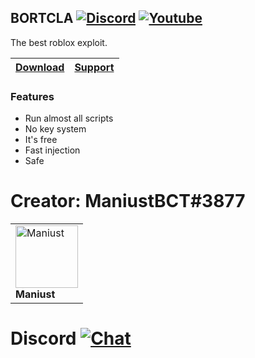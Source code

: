 ## BORTCLA [![Discord](https://img.shields.io/badge/Discord-Bortcla-%237289da?&style=flat&logo=Discord&url=https%3A%2F%2Fdiscord.gg%VYdrChWGRc)](https://discord.gg/VYdrChWGRc) [![Youtube](https://img.shields.io/badge/YouTube-Maniust-%23e05d44da?&style=flat&logo=YouTube&logoColor=red&url=https%3A%2F%youtube.com%channel%UCvrK-_fQCcizvkqOzr0xruA)](https://youtube.com/channel/UCvrK-_fQCcizvkqOzr0xruA)

The best roblox exploit.

</div>

| [Download](https://github.com/Maniust/Bortcla/releases/tag/v0.2.1-alpha) | [Support](https://discord.gg/Axhk9NzZdv) |
| :---: | :---: |

</div>

### Features

- Run almost all scripts
- No key system
- It's free
- Fast injection
- Safe

# Creator: ManiustBCT#3877

<table>
<tr>
<td align="Maniust">
    <img src="https://cdn.discordapp.com/avatars/758118707037208657/279878e616cd7089f4d4d6c5b4bddfa0.webp" width="100px;" alt="Maniust"/><br />
    <strong>Maniust</strong><br />
</td>
</tr>
</table>

# Discord [![Chat](https://img.shields.io/discord/764535564253790239.svg?color=7289DA)](https://discord.gg/YQW34xsM8S)
